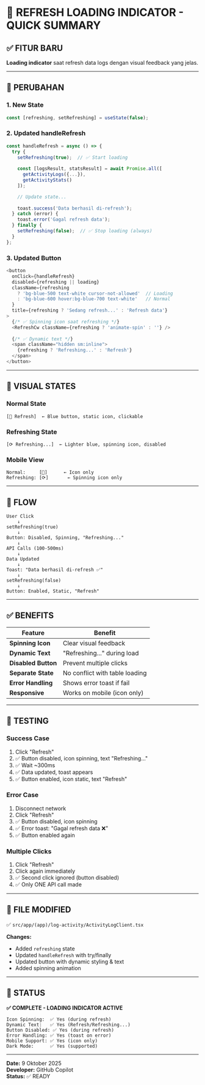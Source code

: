 # 🔄 REFRESH LOADING INDICATOR - QUICK SUMMARY

## ✅ FITUR BARU

**Loading indicator** saat refresh data logs dengan visual feedback yang jelas.

---

## 🎯 PERUBAHAN

### 1. **New State**
```typescript
const [refreshing, setRefreshing] = useState(false);
```

### 2. **Updated handleRefresh**
```typescript
const handleRefresh = async () => {
  try {
    setRefreshing(true);  // ✅ Start loading
    
    const [logsResult, statsResult] = await Promise.all([
      getActivityLogs({...}),
      getActivityStats()
    ]);

    // Update state...
    
    toast.success('Data berhasil di-refresh');
  } catch (error) {
    toast.error('Gagal refresh data');
  } finally {
    setRefreshing(false);  // ✅ Stop loading (always)
  }
};
```

### 3. **Updated Button**
```typescript
<button
  onClick={handleRefresh}
  disabled={refreshing || loading}
  className={refreshing 
    ? 'bg-blue-500 text-white cursor-not-allowed'  // Loading
    : 'bg-blue-600 hover:bg-blue-700 text-white'   // Normal
  }
  title={refreshing ? 'Sedang refresh...' : 'Refresh data'}
>
  {/* ✅ Spinning icon saat refreshing */}
  <RefreshCw className={refreshing ? 'animate-spin' : ''} />
  
  {/* ✅ Dynamic text */}
  <span className="hidden sm:inline">
    {refreshing ? 'Refreshing...' : 'Refresh'}
  </span>
</button>
```

---

## 🎨 VISUAL STATES

### Normal State
```
[🔄 Refresh]  ← Blue button, static icon, clickable
```

### Refreshing State
```
[⟳ Refreshing...]  ← Lighter blue, spinning icon, disabled
```

### Mobile View
```
Normal:     [🔄]      ← Icon only
Refreshing: [⟳]       ← Spinning icon only
```

---

## 🔄 FLOW

```
User Click
    ↓
setRefreshing(true)
    ↓
Button: Disabled, Spinning, "Refreshing..."
    ↓
API Calls (100-500ms)
    ↓
Data Updated
    ↓
Toast: "Data berhasil di-refresh ✅"
    ↓
setRefreshing(false)
    ↓
Button: Enabled, Static, "Refresh"
```

---

## ✅ BENEFITS

| Feature | Benefit |
|---------|---------|
| **Spinning Icon** | Clear visual feedback |
| **Dynamic Text** | "Refreshing..." during load |
| **Disabled Button** | Prevent multiple clicks |
| **Separate State** | No conflict with table loading |
| **Error Handling** | Shows error toast if fail |
| **Responsive** | Works on mobile (icon only) |

---

## 🧪 TESTING

### Success Case
1. Click "Refresh"
2. ✅ Button disabled, icon spinning, text "Refreshing..."
3. ✅ Wait ~300ms
4. ✅ Data updated, toast appears
5. ✅ Button enabled, icon static, text "Refresh"

### Error Case
1. Disconnect network
2. Click "Refresh"
3. ✅ Button disabled, icon spinning
4. ✅ Error toast: "Gagal refresh data ❌"
5. ✅ Button enabled again

### Multiple Clicks
1. Click "Refresh"
2. Click again immediately
3. ✅ Second click ignored (button disabled)
4. ✅ Only ONE API call made

---

## 📂 FILE MODIFIED

✅ `src/app/(app)/log-activity/ActivityLogClient.tsx`

**Changes:**
- Added `refreshing` state
- Updated `handleRefresh` with try/finally
- Updated button with dynamic styling & text
- Added spinning animation

---

## 🚀 STATUS

**✅ COMPLETE - LOADING INDICATOR ACTIVE**

```
Icon Spinning:  ✅ Yes (during refresh)
Dynamic Text:   ✅ Yes (Refresh/Refreshing...)
Button Disabled: ✅ Yes (during refresh)
Error Handling: ✅ Yes (toast on error)
Mobile Support: ✅ Yes (icon only)
Dark Mode:      ✅ Yes (supported)
```

---

**Date:** 9 Oktober 2025  
**Developer:** GitHub Copilot  
**Status:** ✅ READY
